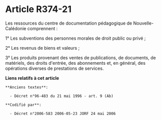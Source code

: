 # Article R374-21

Les ressources du centre de documentation pédagogique de Nouvelle-Calédonie comprennent :

1° Les subventions des personnes morales de droit public ou privé ;

2° Les revenus de biens et valeurs ;

3° Les produits provenant des ventes de publications, de documents, de matériels, des droits d'entrée, des abonnements et, en
général, des opérations diverses de prestations de services.

**Liens relatifs à cet article**

	**Anciens textes**:

	  - Décret n°96-483 du 21 mai 1996 - art. 9 (Ab)

	**Codifié par**:

	  - Décret n°2006-583 2006-05-23 JORF 24 mai 2006
